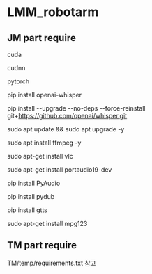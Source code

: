 


# LMM_robotarm



## JM part require
cuda 

cudnn

pytorch

pip install openai-whisper

pip install --upgrade --no-deps --force-reinstall git+https://github.com/openai/whisper.git

sudo apt update && sudo apt upgrade -y

sudo apt install ffmpeg -y

sudo apt-get install vlc

sudo apt-get install portaudio19-dev

pip install PyAudio

pip install pydub

pip install gtts

sudo apt-get install mpg123


## TM part require

TM/temp/requirements.txt 참고
